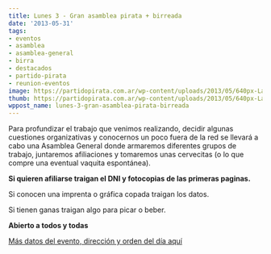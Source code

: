 ```yaml
---
title: Lunes 3 - Gran asamblea pirata + birreada
date: '2013-05-31'
tags:
- eventos
- asamblea
- asamblea-general
- birra
- destacados
- partido-pirata
- reunion-eventos
image: https://partidopirata.com.ar/wp-content/uploads/2013/05/640px-Landsgemeinde_Glarus_2006.jpg
thumb: https://partidopirata.com.ar/wp-content/uploads/2013/05/640px-Landsgemeinde_Glarus_2006-150x150.jpg
wppost_name: lunes-3-gran-asamblea-pirata-birreada
---
```


Para profundizar el trabajo que venimos realizando, decidir algunas 
cuestiones organizativas y conocernos un poco fuera de la red se llevará
a cabo una Asamblea General donde armaremos diferentes grupos de trabajo,
juntaremos afiliaciones y tomaremos unas cervecitas (o lo que compre una 
eventual vaquita espontánea).

<strong>Si quieren afiliarse traigan el DNI y fotocopias de las primeras paginas.</strong>

Si conocen una imprenta o gráfica copada traigan los datos.

Si tienen ganas traigan algo para picar o beber.

<strong>Abierto a todos y todas</strong>

<a href="https://partidopirata.com.ar/ai1ec_event/asamblea-general-pirata/">Más datos del evento, dirección y orden del día aquí</a>


